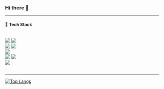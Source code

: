### Hi there 👋 
<hr/>

<!--
**Pilse/Pilse** is a ✨ _special_ ✨ repository because its `README.md` (this file) appears on your GitHub profile.

Here are some ideas to get you started:

- 🔭 I’m currently working on ...
- 🌱 I’m currently learning ...
- 👯 I’m looking to collaborate on ...
- 🤔 I’m looking for help with ...
- 💬 Ask me about ...
- 📫 How to reach me: ...
- 😄 Pronouns: ...
- ⚡ Fun fact: ...
-->

<h4> 
  🌱 Tech Stack
</h4>
<br/>
<div> 
  <img src="https://img.shields.io/badge/HTML-e34c26?style=for-the-badge&logo=html5&logoColor=white"/>
  <img src="https://img.shields.io/badge/CSS-264de4?&style=for-the-badge&logo=css3&logoColor=white"/>
</div>
<div> 
  <img src="https://img.shields.io/badge/JavaScript-F7DF1E?style=for-the-badge&logo=javascript&logoColor=black"/>
  <img src="https://img.shields.io/badge/TypeScript-007ACC?style=for-the-badge&logo=typescript&logoColor=white"/>
</div>
<div>
    <img src="https://img.shields.io/badge/React-20232A?style=for-the-badge&logo=react&logoColor=61DAFB"/>
</div>
<div> 
  <img src="https://img.shields.io/badge/styled--components-DB7093?style=for-the-badge&logo=styled-components&logoColor=white"/>
  <img src="https://img.shields.io/badge/Sass-CC6699?style=for-the-badge&logo=sass&logoColor=white"/>
</div>
<div>
  <img src="https://img.shields.io/badge/Redux-593D88?style=for-the-badge&logo=redux&logoColor=white" />  
</div>

<br/>
<hr/>

[![Top Langs](https://github-readme-stats.vercel.app/api/top-langs/?username=Pilse&layout=compact&theme=onedark)](https://github.com/anuraghazra/github-readme-stats)


